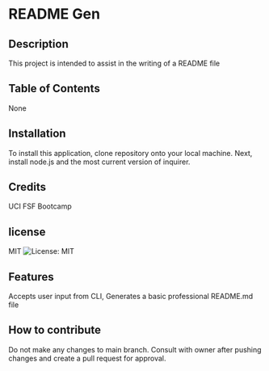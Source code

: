 # README Gen

## Description
This project is intended to assist in the writing of a README file
    
## Table of Contents
None
    
## Installation
To install this application, clone repository onto your local machine. Next, install node.js and the most current version of inquirer.
    
## Credits
UCI FSF Bootcamp

## license
MIT
![License: MIT](https://img.shields.io/badge/License-MIT-yellow.svg)

## Features
Accepts user input from CLI, Generates a basic professional README.md file
    
## How to contribute
Do not make any changes to main branch. Consult with owner after pushing changes and create a pull request for approval.